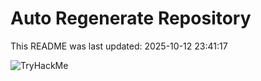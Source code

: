 # Auto Regenerate Repository

This README was last updated: 2025-10-12 23:41:17

 ![TryHackMe](https://tryhackme.com/badge/533634)